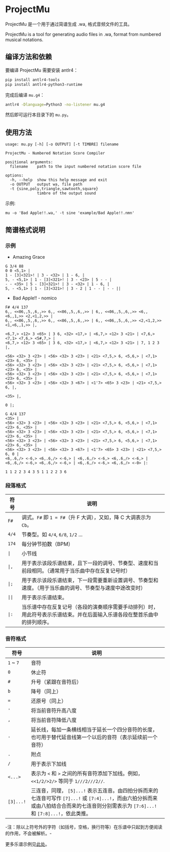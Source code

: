 # ProjectMu

ProjectMu 是一个用于通过简谱生成 .wa, 格式音频文件的工具。

ProjectMu is a tool for generating audio files in .wa, format from numbered musical notations.

## 编译方法和依赖

要编译 ProjectMu 需要安装 antlr4：

```sh
pip install antlr4-tools
pip install antlr4-python3-runtime
```

完成后编译 `mu.g4`：

```sh
antlr4 -Dlanguage=Python3 -no-listener mu.g4
```

然后即可运行本目录下的 `mu.py`。

## 使用方法

```
usage: mu.py [-h] [-o OUTPUT] [-t TIMBRE] filename

ProjectMu - Numbered Notation Score Compiler

positional arguments:
  filename    path to the input numbered notation score file

options:
  -h, --help  show this help message and exit
  -o OUTPUT   output wa, file path
  -t {sine,poly,triangle,sawtooth,square}
              timbre of the output sound
```

示例:

```
mu -o 'Bad Apple!!.wa,' -t sine 'example/Bad Apple!!.nmn'
```

## 简谱格式说明

### 示例

+ Amazing Grace

```
G 3/4 88
0 0 <5,1> |
1 - [3]<321>! | 3 - <32> | 1 - 6, |
5, - <5,1> | 1 - [3]<321>! | 3 - <23> | 5 - - |
- - <35> | 5 - [3]<321>! | 3 - <32> | 1 - 6, |
5, - <5,1> | 1 - [3]<321>! | 3 - 2 | 1 - - | - - ||
```

+ Bad Apple!! - nomico

```
F# 4/4 137
6,, <<06,,5,,6,,>> 6,, <<06,,5,,6,,>> | 6,, <<06,,5,,6,,>> <6,,<6,,1,>> <2,<1,2,>> |
6,, <<06,,5,,6,,>> 6,, <<06,,5,,6,,>> | 6,, <<06,,5,,6,,>> <2,<1,2,>> <1,<6,,1,>> |,

<6,7,> <12> 3 <65> | 3 6, <32> <17,> | <6,7,> <12> 3 <21> | <7,6,> <7,1> <7,6,> <5#,7,> |
<6,7,> <12> 3 <65> | 3 6, <32> <17,> | <6,7,> <12> 3 <21> | 7, 1 2 3 |,

<56> <32> 3 <23> | <56> <32> 3 <23> | <21> <7,5,> 6, <5,6,> | <7,1> <23> 6, <35> |
<56> <32> 3 <23> | <56> <32> 3 <23> | <21> <7,5,> 6, <5,6,> | <7,1> <23> 6, <35> |
<56> <32> 3 <23> | <56> <32> 3 <23> | <21> <7,5,> 6, <5,6,> | <7,1> <23> 6, <35> |
<56> <32> 3 <23> | <56> <32> 3 <67> | <1'7> <65> 3 <23> | <21> <7,5,> 6, |,

<35> |,

0 |;

G 4/4 137
<35> |
<56> <32> 3 <23> | <56> <32> 3 <23> | <21> <7,5,> 6, <5,6,> | <7,1> <23> 6, <35> |
<56> <32> 3 <23> | <56> <32> 3 <23> | <21> <7,5,> 6, <5,6,> | <7,1> <23> 6, <35> |
<56> <32> 3 <23> | <56> <32> 3 <23> | <21> <7,5,> 6, <5,6,> | <7,1> <23> 6, <35> |
<56> <32> 3 <23> | <56> <32> 3 <67> | <1'7> <65> 3 <23> | <21> <7,5,> 6, 0 |
<6,.6,/> <-6,> <6,.6,/> <-6,> | <6,.6,/> <-6,> <6,.6,/> <-6,> |
<6,.6,/> <-6,> <6,.6,/> <-6,> | <6,.6,/> <-6,> <6,.6,/> <-0> |:

1 1 2 2 3 4 3 5 1 1 2 2 3 6
```

### 段落格式

| 符号 | 说明 |
| --- | --- |
| `F#` | 调式。`F#` 即 `1 = F#`（升 F 大调），又如，降 C 大调表示为 `Cb`。 |
| `4/4` | 节奏型。如 `4/4`, `6/8`, `1/2` ... |
| `174` | 每分钟节拍数（BPM） |
| `\|` | 小节线 |
| `\|,` | 用于表示该段乐谱结束，且下一段的调号、节奏型、速度和当前段相同。（通常用于当乐曲中存在反复记号时） |
| `\|;` | 用于表示该段乐谱结束，下一段需要重新设置调号、节奏型和速度。（用于当乐曲的调号、节奏型与速度中途改变时） |
| `\|\|` | 用于表示乐谱结束。 |
| `\|:` | 当乐谱中存在反复记号（各段的演奏顺序需要手动排列）时，用此符号表示乐谱结束。并在后面输入乐谱各段在整首乐曲中的排列顺序。 |

### 音符格式

| 符号 | 说明 |
| --- | --- |
| `1` ~ `7` | 音符 |
| `0` | 休止符 |
| `#` | 升号（紧跟在音符后） |
| `b` | 降号（同上） |
| `=` | 还原号（同上） |
| `'` | 将当前音符升高八度 |
| `,` | 将当前音符降低八度 |
| `-` | 延长线，每加一条横线相当于延长一个四分音符的长度，也可用于替代延音线第一个以后的音符（表示延续前一个音符） |
| `.` | 附点 |
| `/` | 用于表示下加线 |
| `<...>` | 表示为 `<` 和 `>` 之间的所有音符添加下加线。例如，`<<1/2/>2/>` 等同于 `1///2///2//`. |
| `[3]...!` | 三连音，同理， `[5]...!` 表示五连音。由四拍分拆而来的七连音可写作 `[7]...!` 或 `[7:4]...!`，而由六拍分拆而来或由八拍结合合而来的七连音则分别需表示为 `[7:6]...!` 和 `[7:8]...!`，依此类推。 |

-注：除以上符号外的字符（如括号，空格，换行符等）在乐谱中只起到方便阅读的作用，不会被解析。-

更多乐谱示例见[此处](example)。

